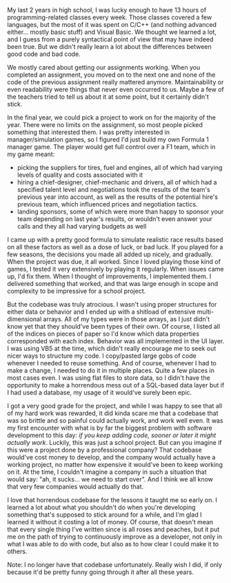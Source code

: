 My last 2 years in high school, I was lucky enough to have 13 hours of programming-related classes every week. Those classes covered a few languages, but the most of it was spent on C/C++ (and nothing advanced either… mostly basic stuff) and Visual Basic. We thought we learned a lot, and I guess from a purely syntactical point of view that may have indeed been true. But we didn't really learn a lot about the differences between good code and bad code. 

We mostly cared about getting our assignments working. When you completed an assignment, you moved on to the next one and none of the code of the previous assignment really mattered anymore. Maintainability or even readability were things that never even occurred to us. Maybe a few of the teachers tried to tell us about it at some point, but it certainly didn't stick. 

In the final year, we could pick a project to work on for the majority of the year. There were no limits on the assignment, so most people picked something that interested them. I was pretty interested in manager/simulation games, so I figured I'd just build my own Formula 1 manager game. The player would get full control over a F1 team, which in my game meant: 

* picking the suppliers for tires, fuel and engines, all of which had varying levels of quality and costs associated with it
* hiring a chief-designer, chief-mechanic and drivers, all of which had a specified talent level and negotiations took the results of the team's previous year into account, as well as the results of the potential hire's previous team, which influenced prices and negotiation tactics.
* landing sponsors, some of which were more than happy to sponsor your team depending on last year's results, or wouldn't even answer your calls and they all had varying budgets as well

I came up with a pretty good formula to simulate realistic race results based on all these factors as well as a dose of luck, or bad luck. If you played for a few seasons, the decisions you made all added up nicely, and gradually. When the project was due, it all worked. Since I loved playing those kind of games, I tested it very extensively by playing it regularly. When issues came up, I'd fix them. When I thought of improvements, I implemented them. I delivered something that worked, and that was large enough in scope and complexity to be impressive for a school project.

But the codebase was truly atrocious. I wasn't using proper structures for either data or behavior and I ended up with a shitload of extensive multi-dimensional arrays. All of my types were in those arrays, as I just didn't know yet that they should've been types of their own. Of course, I listed all of the indices on pieces of paper so I'd know which data properties corresponded with each index. Behavior was all implemented in the UI layer. I was using VB5 at the time, which didn't really encourage me to seek out nicer ways to structure my code. I copy/pasted large gobs of code whenever I needed to reuse something. And of course, whenever I had to make a change, I needed to do it in multiple places. Quite a few places in most cases even. I was using flat files to store data, so I didn't have the opportunity to make a horrendous mess out of a SQL-based data layer but if I had used a database, my usage of it would've surely been epic.

I got a very good grade for the project, and while I was happy to see that all of my hard work was rewarded, it did kinda scare me that a codebase that was so brittle and so painful could actually work, and work well even. It was my first encounter with what is by far the biggest problem with software development to this day: *if you keep adding code, sooner or later it might actually work*. Luckily, this was just a school project. But can you imagine if this were a project done by a professional company? That codebase would've cost money to develop, and the company would actually have a working project, no matter how expensive it would've been to keep working on it. At the time, I couldn't imagine a company in such a situation that would say: "ah, it sucks… we need to start over". And I think we all know that very few companies would actually do that.

I love that horrendous codebase for the lessons it taught me so early on. I learned a lot about what you shouldn't do when you're developing something that's supposed to stick around for a while, and I'm glad I learned it without it costing a lot of money. Of course, that doesn't mean that every single thing I've written since is all roses and peaches, but it put me on the path of trying to continuously improve as a developer, not only in what I was able to do with code, but also as to how clear I could make it to others. 

Note: I no longer have that codebase unfortunately. Really wish I did, if only because it'd be pretty funny going through it after all these years.